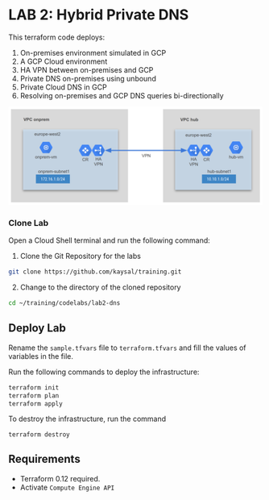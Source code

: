 # LAB 2: Hybrid Private DNS
This terraform code deploys:
1. On-premises environment simulated in GCP
2. A GCP Cloud environment
3. HA VPN between on-premises and GCP
4. Private DNS on-premises using unbound
5. Private Cloud DNS in GCP
6. Resolving on-premises and GCP DNS queries bi-directionally

![HA VPN from GCP to GCP](diagram.png)

### Clone Lab
Open a Cloud Shell terminal and run the following command:
1. Clone the Git Repository for the labs
```sh
git clone https://github.com/kaysal/training.git
```

2. Change to the directory of the cloned repository
```sh
cd ~/training/codelabs/lab2-dns
```

## Deploy Lab

Rename the `sample.tfvars` file to `terraform.tfvars` and fill the values of variables in the file.

Run the following commands to deploy the infrastructure:
```hcl
terraform init
terraform plan
terraform apply
```
To destroy the infrastructure, run the command
```hcl
terraform destroy
```

## Requirements
- Terraform 0.12 required.
- Activate `Compute Engine API`
